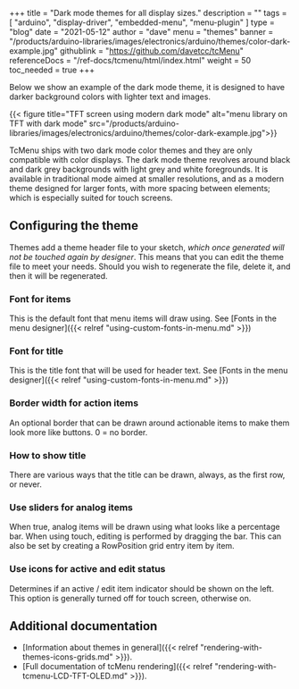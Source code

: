 +++
title = "Dark mode themes for all display sizes."
description = ""
tags = [ "arduino", "display-driver", "embedded-menu", "menu-plugin" ]
type = "blog"
date = "2021-05-12"
author =  "dave"
menu = "themes"
banner = "/products/arduino-libraries/images/electronics/arduino/themes/color-dark-example.jpg"
githublink = "https://github.com/davetcc/tcMenu"
referenceDocs = "/ref-docs/tcmenu/html/index.html"
weight = 50
toc_needed = true
+++

Below we show an example of the dark mode theme, it is designed to have darker background colors with lighter text and images.

{{< figure title="TFT screen using modern dark mode" alt="menu library on TFT with dark mode" src="/products/arduino-libraries/images/electronics/arduino/themes/color-dark-example.jpg">}}

TcMenu ships with two dark mode color themes and they are only compatible with color displays. The dark mode theme revolves around black and dark grey backgrounds with light grey and white foregrounds. It is available in traditional mode aimed at smaller resolutions, and as a modern theme designed for larger fonts, with more spacing between elements; which is especially suited for touch screens.

## Configuring the theme 

Themes add a theme header file to your sketch, _which once generated will not be touched again by designer_. This means that you can edit the theme file to meet your needs. Should you wish to regenerate the file, delete it, and then it will be regenerated.

### Font for items

This is the default font that menu items will draw using. See [Fonts in the menu designer]({{< relref "using-custom-fonts-in-menu.md" >}})

### Font for title

This is the title font that will be used for header text. See [Fonts in the menu designer]({{< relref "using-custom-fonts-in-menu.md" >}})

### Border width for action items

An optional border that can be drawn around actionable items to make them look more like buttons. 0 = no border.

### How to show title

There are various ways that the title can be drawn, always, as the first row, or never.

### Use sliders for analog items

When true, analog items will be drawn using what looks like a percentage bar. When using touch, editing is performed by dragging the bar. This can also be set by creating a RowPosition grid entry item by item.

### Use icons for active and edit status

Determines if an active / edit item indicator should be shown on the left.  This option is generally turned off for touch screen, otherwise on.

## Additional documentation

* [Information about themes in general]({{< relref "rendering-with-themes-icons-grids.md" >}}).
* [Full documentation of tcMenu rendering]({{< relref "rendering-with-tcmenu-LCD-TFT-OLED.md" >}}).
